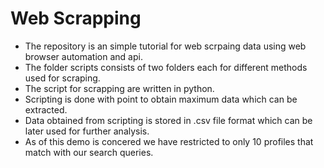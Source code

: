 # Web Scrapping

* The repository is an simple tutorial for web scrpaing data using web browser automation and api.
* The folder scripts consists of two folders each for different methods used for scraping.
* The script for scrapping are written in python.
* Scripting is done with point to obtain maximum data which can be extracted.
* Data obtained from scripting is stored in .csv file format which can be later used for further analysis.
* As of this demo is concered we have restricted to only 10 profiles that match with our search queries.
